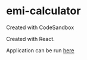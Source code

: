 # emi-calculator
Created with CodeSandbox

Created with React.

Application can be run <a href="https://codesandbox.io/s/github/rajathshetty00/emi-calculator" >here</a>
